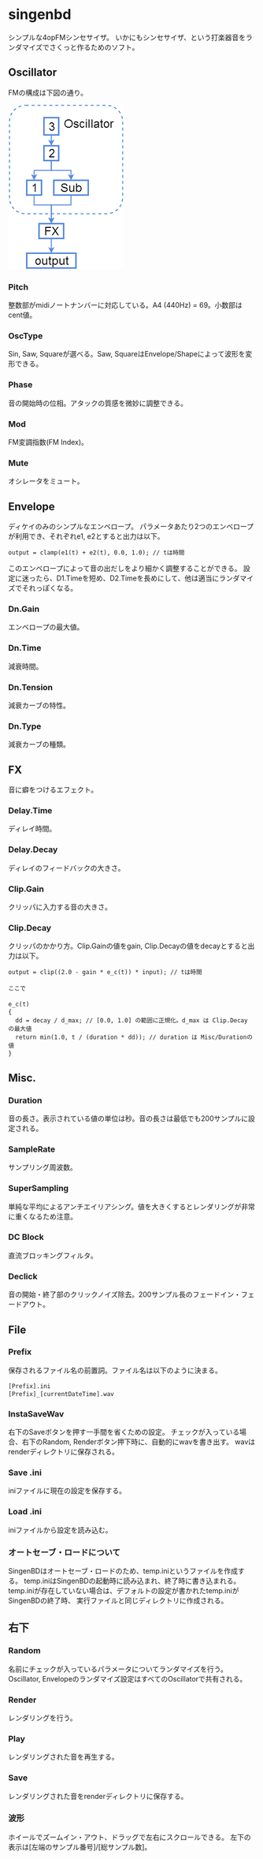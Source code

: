 # singenbd
シンプルな4opFMシンセサイザ。
いかにもシンセサイザ、という打楽器音をランダマイズでさくっと作るためのソフト。

## Oscillator
FMの構成は下図の通り。

![SingenBDの構成](algorithm.png)
  
### Pitch
整数部がmidiノートナンバーに対応している。A4 (440Hz) = 69。小数部はcent値。

### OscType
Sin, Saw, Squareが選べる。Saw, SquareはEnvelope/Shapeによって波形を変形できる。

### Phase
音の開始時の位相。アタックの質感を微妙に調整できる。

### Mod
FM変調指数(FM Index)。

### Mute
オシレータをミュート。


## Envelope
ディケイのみのシンプルなエンベロープ。
パラメータあたり2つのエンベロープが利用でき、それぞれe1, e2とすると出力は以下。

```
output = clamp(e1(t) + e2(t), 0.0, 1.0); // tは時間
```

このエンベロープによって音の出だしをより細かく調整することができる。
設定に迷ったら、D1.Timeを短め、D2.Timeを長めにして、他は適当にランダマイズでそれっぽくなる。

### Dn.Gain
エンベロープの最大値。

### Dn.Time
減衰時間。

### Dn.Tension
減衰カーブの特性。

### Dn.Type
減衰カーブの種類。


## FX
音に癖をつけるエフェクト。

### Delay.Time
ディレイ時間。

### Delay.Decay
ディレイのフィードバックの大きさ。

### Clip.Gain
クリッパに入力する音の大きさ。

### Clip.Decay
クリッパのかかり方。Clip.Gainの値をgain, Clip.Decayの値をdecayとすると出力は以下。

```
output = clip((2.0 - gain * e_c(t)) * input); // tは時間

ここで

e_c(t)
{
  dd = decay / d_max; // [0.0, 1.0] の範囲に正規化。d_max は Clip.Decay の最大値
  return min(1.0, t / (duration * dd)); // duration は Misc/Durationの値
}
```


## Misc.

### Duration
音の長さ。表示されている値の単位は秒。音の長さは最低でも200サンプルに設定される。

### SampleRate
サンプリング周波数。

### SuperSampling
単純な平均によるアンチエイリアシング。値を大きくするとレンダリングが非常に重くなるため注意。

### DC Block
直流ブロッキングフィルタ。

### Declick
音の開始・終了部のクリックノイズ除去。200サンプル長のフェードイン・フェードアウト。

## File

### Prefix
保存されるファイル名の前置詞。ファイル名は以下のように決まる。

```
[Prefix].ini
[Prefix]_[currentDateTime].wav
```

### InstaSaveWav
右下のSaveボタンを押す一手間を省くための設定。
チェックが入っている場合、右下のRandom, Renderボタン押下時に、自動的にwavを書き出す。
wavはrenderディレクトリに保存される。

### Save .ini
iniファイルに現在の設定を保存する。

### Load .ini
iniファイルから設定を読み込む。

### オートセーブ・ロードについて
SingenBDはオートセーブ・ロードのため、temp.iniというファイルを作成する。
temp.iniはSingenBDの起動時に読み込まれ、終了時に書き込まれる。
temp.iniが存在していない場合は、デフォルトの設定が書かれたtemp.iniがSingenBDの終了時、
実行ファイルと同じディレクトリに作成される。


## 右下

### Random
名前にチェックが入っているパラメータについてランダマイズを行う。
Oscillator, Envelopeのランダマイズ設定はすべてのOscillatorで共有される。

### Render
レンダリングを行う。

### Play
レンダリングされた音を再生する。

### Save
レンダリングされた音をrenderディレクトリに保存する。

### 波形
ホイールでズームイン・アウト、ドラッグで左右にスクロールできる。
左下の表示は[左端のサンプル番号]/[総サンプル数]。

